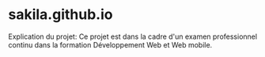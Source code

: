 # sakila.github.io

Explication du projet:
Ce projet est dans la cadre d'un examen professionnel continu dans la formation Développement Web et Web mobile.
